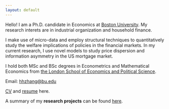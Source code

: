 ```yaml
---
layout: default
---
```




Hello! I am a Ph.D. candidate in Economics at [Boston University](https://www.bu.edu/econ/). My research interets are in industrial organization and household finance. 

I make use of micro-data and employ structural techniques to quantitatively study the welfare implications of policies in the financial markets. In my current research, I use novel models to study price dispersion and information asymmetry in the US mortgage market. 

I hold both MSc and BSc degrees in Econometrics and Mathematical Economics from [the London School of Economics and Political Science](https://www.lse.ac.uk/economics).

Email: hhzhang@bu.edu

[CV](https://drive.google.com/file/d/1iFrYfe3i19xgL40cqhVtipmHF_m-gVOK/view?usp=sharing) and [resume](https://drive.google.com/file/d/18WSmE6mB5wZansjW8Lk3hEbgReWxGD7U/view?usp=sharing) here.

A summary of my <b>research projects</b> can be found [here](./research.md).

